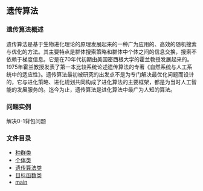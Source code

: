 ## 遗传算法

### 遗传算法概述

遗传算法是基于生物进化理论的原理发展起来的一种广为应用的、高效的随机搜索与优化的方法。其主要特点是群体搜索策略和群体中个体之间的信息交换，搜索不依赖于梯度信息。它是在70年代初期由美国密西根大学的霍兰教授发展起来的。1975年霍兰教授发表了第一本比较系统论述遗传算法的专著《自然系统与人工系统中的适应性》。遗传算法最初被研究的出发点不是为专门解决最优化问题而设计的，它与进化策略、进化规划共同构成了进化算法的主要框架，都是为当时人工智能的发展服务的。迄今为止，遗传算法是进化算法中最广为人知的算法。

### 问题实例

解决0-1背包问题

### 文件目录

* [种群类](./Population.js)
* [个体类](.Individual.js)
* [遗传算法类](./Algorithm.js)
* [目标函数类](./FitnessCalc.js)
* [main](./main.js)

